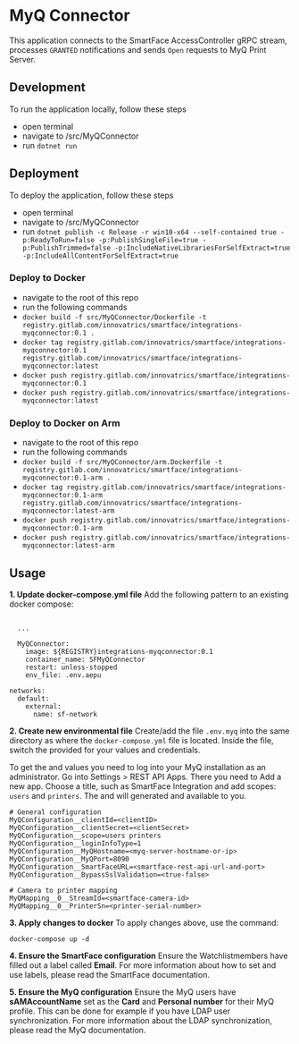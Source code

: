 # MyQ Connector
This application connects to the SmartFace AccessController gRPC stream, processes `GRANTED` notifications and sends `Open` requests to MyQ Print Server.

## Development
To run the application locally, follow these steps
 - open terminal
 - navigate to /src/MyQConnector
 - run `dotnet run`

 ## Deployment
 To deploy the application, follow these steps
 - open terminal
 - navigate to /src/MyQConnector
 - run `dotnet publish -c Release -r win10-x64 --self-contained true -p:ReadyToRun=false -p:PublishSingleFile=true -p:PublishTrimmed=false -p:IncludeNativeLibrariesForSelfExtract=true -p:IncludeAllContentForSelfExtract=true`

### Deploy to Docker
- navigate to the root of this repo
- run the following commands
 - `docker build -f src/MyQConnector/Dockerfile -t registry.gitlab.com/innovatrics/smartface/integrations-myqconnector:0.1 .`
 - `docker tag registry.gitlab.com/innovatrics/smartface/integrations-myqconnector:0.1 registry.gitlab.com/innovatrics/smartface/integrations-myqconnector:latest`
 - `docker push registry.gitlab.com/innovatrics/smartface/integrations-myqconnector:0.1`
 - `docker push registry.gitlab.com/innovatrics/smartface/integrations-myqconnector:latest`

 ### Deploy to Docker on Arm
- navigate to the root of this repo
- run the following commands
 - `docker build -f src/MyQConnector/arm.Dockerfile -t registry.gitlab.com/innovatrics/smartface/integrations-myqconnector:0.1-arm .`
 - `docker tag registry.gitlab.com/innovatrics/smartface/integrations-myqconnector:0.1-arm registry.gitlab.com/innovatrics/smartface/integrations-myqconnector:latest-arm`
 - `docker push registry.gitlab.com/innovatrics/smartface/integrations-myqconnector:0.1-arm`
 - `docker push registry.gitlab.com/innovatrics/smartface/integrations-myqconnector:latest-arm`

## Usage
**1. Update docker-compose.yml file**
Add the following pattern to an existing docker compose:

```
      
  ...

  MyQConnector:
    image: ${REGISTRY}integrations-myqconnector:0.1 
    container_name: SFMyQConnector
    restart: unless-stopped
    env_file: .env.aepu

networks:
  default:
    external:
      name: sf-network

```

**2. Create new environmental file**
Create/add the file `.env.myq` into the same directory as where the `docker-compose.yml` file is located. Inside the file, switch the provided <values> for your values and credentials.

To get the <clientID> and <clientSecret> values you need to log into your MyQ installation as an administrator. Go into Settings > REST API Apps. There you need to Add a new app. Choose a title, such as SmartFace Integration and add scopes: `users` and `printers`. The <clientID> and <clientSecret> will generated and available to you.

```
# General configuration
MyQConfiguration__clientId=<clientID>
MyQConfiguration__clientSecret=<clientSecret>
MyQConfiguration__scope=users printers
MyQConfiguration__loginInfoType=1
MyQConfiguration__MyQHostname=<myq-server-hostname-or-ip>
MyQConfiguration__MyQPort=8090
MyQConfiguration__SmartFaceURL=<smartface-rest-api-url-and-port>
MyQConfiguration__BypassSslValidation=<true-false>

# Camera to printer mapping
MyQMapping__0__StreamId=<smartface-camera-id>
MyQMapping__0__PrinterSn=<printer-serial-number>
```

**3. Apply changes to docker**
To apply changes above, use the command:
```
docker-compose up -d
```

**4. Ensure the SmartFace configuration**
Ensure the Watchlistmembers have filled out a label called **Email**. For more information about how to set and use labels, please read the SmartFace documentation.

**5. Ensure the MyQ configuration**
Ensure the MyQ users have **sAMAccountName** set as the **Card** and **Personal number** for their MyQ profile. This can be done for example if you have LDAP user synchronization. For more information about the LDAP synchronization, please read the MyQ documentation.